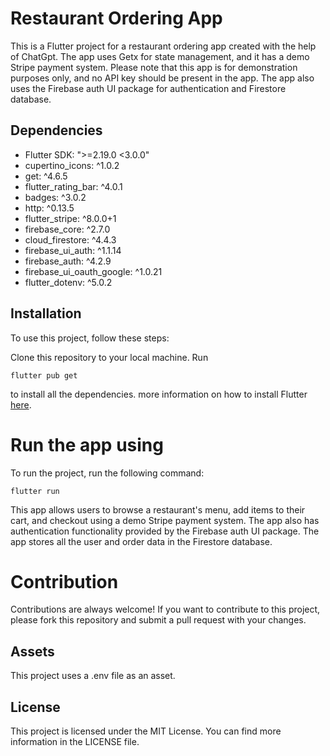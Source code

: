 # Restaurant Ordering App

This is a Flutter project for a restaurant ordering app created with the help of ChatGpt. The app uses Getx for state management, and it has a demo Stripe payment system. Please note that this app is for demonstration purposes only, and no API key should be present in the app. The app also uses the Firebase auth UI package for authentication and Firestore database.

## Dependencies

- Flutter SDK: ">=2.19.0 <3.0.0"
- cupertino_icons: ^1.0.2
- get: ^4.6.5
- flutter_rating_bar: ^4.0.1
- badges: ^3.0.2
- http: ^0.13.5
- flutter_stripe: ^8.0.0+1
- firebase_core: ^2.7.0
- cloud_firestore: ^4.4.3
- firebase_ui_auth: ^1.1.14
- firebase_auth: ^4.2.9
- firebase_ui_oauth_google: ^1.0.21
- flutter_dotenv: ^5.0.2

## Installation

To use this project, follow these steps:

Clone this repository to your local machine.
Run

```console
flutter pub get
```

to install all the dependencies.
more information on how to install Flutter [here](https://flutter.dev/docs/get-started/install).

# Run the app using

To run the project, run the following command:

```console
flutter run
```

This app allows users to browse a restaurant's menu, add items to their cart, and checkout using a demo Stripe payment system. The app also has authentication functionality provided by the Firebase auth UI package. The app stores all the user and order data in the Firestore database.

# Contribution

Contributions are always welcome! If you want to contribute to this project, please fork this repository and submit a pull request with your changes.

## Assets

This project uses a .env file as an asset.

## License

This project is licensed under the MIT License. You can find more information in the LICENSE file.

